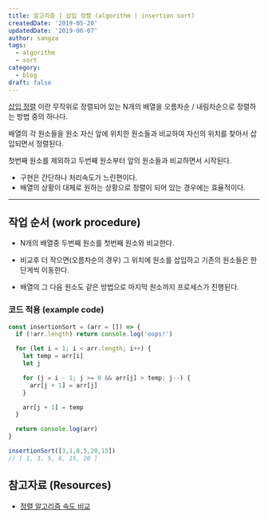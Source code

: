 ```yaml
---
title: 알고리즘 | 삽입 정렬 (algorithm | insertion sort)
createdDate: '2019-05-20'
updatedDate: '2019-06-07'
author: sangza
tags:
  - algorithm
  - sort
category:
  - blog
draft: false
---
```


[삽입 정렬](https://ko.wikipedia.org/wiki/삽입_정렬) 이란 무작위로 정렬되어 있는 
N개의 배열을 오름차순 / 내림차순으로 정렬하는 방법 중의 하나다.

배열의 각 원소들을 원소 자신 앞에 위치한 원소들과 비교하여 자신의 위치를 찾아서 삽입되면서 정렬된다.

첫번째 원소를 제외하고 두번째 원소부터 앞의 원소들과 비교하면서 시작된다.

  - 구현은 간단하나 처리속도가 느린편이다.
  - 배열의 상황이 대체로 원하는 상황으로 정렬이 되어 있는 경우에는 효율적이다.
  
---  

## 작업 순서  (work procedure)

  - N개의 배열중 두번째 원소를 첫번째 원소와 비교한다.
  
  - 비교후 더 작으면(오름차순의 경우) 그 위치에 원소를 삽입하고 기존의 원소들은 한단게씩 이동한다.
  
  - 배열의 그 다음 원소도 같은 방법으로 마지막 원소까지 프로세스가 진행된다.
  
### 코드 적용  (example code)

```javascript
const insertionSort = (arr = []) => {
  if (!arr.length) return console.log('oops!')

  for (let i = 1; i < arr.length; i++) {
    let temp = arr[i]
    let j

    for (j = i - 1; j >= 0 && arr[j] > temp; j--) {
      arr[j + 1] = arr[j]
    }

    arr[j + 1] = temp
  }

  return console.log(arr)
} 

insertionSort([3,1,8,5,20,15])
// [ 1, 3, 5, 8, 15, 20 ]
```

## 참고자료  (Resources)

  - [정렬 알고리즘 속도 비교](https://www.toptal.com/developers/sorting-algorithms)
